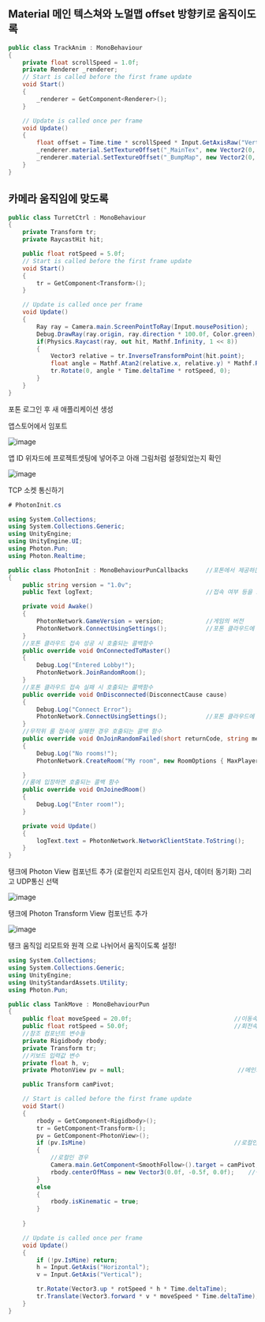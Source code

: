 
## Material 메인 텍스쳐와 노멀맵 offset 방향키로 움직이도록
```C#
public class TrackAnim : MonoBehaviour
{
    private float scrollSpeed = 1.0f;
    private Renderer _renderer;
    // Start is called before the first frame update
    void Start()
    {
        _renderer = GetComponent<Renderer>();
    }

    // Update is called once per frame
    void Update()
    {
        float offset = Time.time * scrollSpeed * Input.GetAxisRaw("Vertical");
        _renderer.material.SetTextureOffset("_MainTex", new Vector2(0, offset));
        _renderer.material.SetTextureOffset("_BumpMap", new Vector2(0, offset));
    }
}
```

## 카메라 움직임에 맞도록 

```C#
public class TurretCtrl : MonoBehaviour
{
    private Transform tr;
    private RaycastHit hit;

    public float rotSpeed = 5.0f;
    // Start is called before the first frame update
    void Start()
    {
        tr = GetComponent<Transform>();
    }

    // Update is called once per frame
    void Update()
    {
        Ray ray = Camera.main.ScreenPointToRay(Input.mousePosition);
        Debug.DrawRay(ray.origin, ray.direction * 100.0f, Color.green);
        if(Physics.Raycast(ray, out hit, Mathf.Infinity, 1 << 8))
        {
            Vector3 relative = tr.InverseTransformPoint(hit.point);
            float angle = Mathf.Atan2(relative.x, relative.y) * Mathf.Rad2Deg;
            tr.Rotate(0, angle * Time.deltaTime * rotSpeed, 0);
        }
    }
}
```

포톤 로그인 후 새 애플리케이션 생성

앱스토어에서 임포트
<br/>

![image](https://user-images.githubusercontent.com/44697751/195003705-ee9a1d5c-0505-4b5b-850e-988b03f311e9.png)

앱 ID 위자드에 프로젝트셋팅에 넣어주고 아래 그림처럼 설정되었는지 확인
<br/>

![image](https://user-images.githubusercontent.com/44697751/195004438-d44a1e4d-873d-4697-a751-1d5c3d1aa217.png)


TCP 소켓 통신하기
```C#
# PhotonInit.cs

using System.Collections;
using System.Collections.Generic;
using UnityEngine;
using UnityEngine.UI;
using Photon.Pun;
using Photon.Realtime;

public class PhotonInit : MonoBehaviourPunCallbacks     //포톤에서 제공하는 콜백함수도 쓸 수 있도록
{
    public string version = "1.0v";
    public Text logText;                                //접속 여부 등을 표시할 텍스트

    private void Awake()
    {
        PhotonNetwork.GameVersion = version;            //게임의 버전
        PhotonNetwork.ConnectUsingSettings();           //포톤 클라우드에 접속을 시도
    }
    //포톤 클라우드 접속 성공 시 호출되는 콜백함수
    public override void OnConnectedToMaster()
    {
        Debug.Log("Entered Lobby!");
        PhotonNetwork.JoinRandomRoom();
    }
    //포톤 클라우드 접속 실패 시 호출되는 콜백함수
    public override void OnDisconnected(DisconnectCause cause)
    {
        Debug.Log("Connect Error");
        PhotonNetwork.ConnectUsingSettings();           //포톤 클라우드에 접속을 재시도
    }
    //무작위 룸 접속에 실패한 경우 호출되는 콜백 함수
    public override void OnJoinRandomFailed(short returnCode, string message)
    {
        Debug.Log("No rooms!");
        PhotonNetwork.CreateRoom("My room", new RoomOptions { MaxPlayers = 20 });

    }
    //룸에 입장하면 호출되는 콜백 함수
    public override void OnJoinedRoom()
    {
        Debug.Log("Enter room!");
    }

    private void Update()
    {
        logText.text = PhotonNetwork.NetworkClientState.ToString();
    }
}

```

탱크에 Photon View 컴포넌트 추가 (로컬인지 리모트인지 검사, 데이터 동기화) 그리고 UDP통신 선택

![image](https://user-images.githubusercontent.com/44697751/195011296-b6861687-a88d-4146-bec4-602ce49e9ef1.png)


탱크에 Photon Transform View 컴포넌트 추가

![image](https://user-images.githubusercontent.com/44697751/195011385-7186f5cb-46c2-4120-a908-8312193fdf53.png)

탱크 움직임 리모트와 원격 으로 나뉘어서 움직이도록 설정!
```C#
using System.Collections;
using System.Collections.Generic;
using UnityEngine;
using UnityStandardAssets.Utility;
using Photon.Pun;

public class TankMove : MonoBehaviourPun
{
    public float moveSpeed = 20.0f;                             //이동속도
    public float rotSpeed = 50.0f;                              //회전속도
    //참조 컴포넌트 변수들
    private Rigidbody rbody;  
    private Transform tr;
    //키보드 입력값 변수
    private float h, v;
    private PhotonView pv = null;                                //메인카메라가 추적할 대상(CamPivot 오브젝트)

    public Transform camPivot;

    // Start is called before the first frame update
    void Start()
    {
        rbody = GetComponent<Rigidbody>();
        tr = GetComponent<Transform>();
        pv = GetComponent<PhotonView>();
        if (pv.IsMine)                                          //로컬인지 아닌지 검사
        {
            //로컬인 경우
            Camera.main.GetComponent<SmoothFollow>().target = camPivot;
            rbody.centerOfMass = new Vector3(0.0f, -0.5f, 0.0f);    //탱크의 rigidbody 무게중심 낮게 설정
        }
        else
        {
            rbody.isKinematic = true;
        }
        
    }

    // Update is called once per frame
    void Update()
    {
        if (!pv.IsMine) return;
        h = Input.GetAxis("Horizontal");
        v = Input.GetAxis("Vertical");

        tr.Rotate(Vector3.up * rotSpeed * h * Time.deltaTime);
        tr.Translate(Vector3.forward * v * moveSpeed * Time.deltaTime);
    }
}

```
